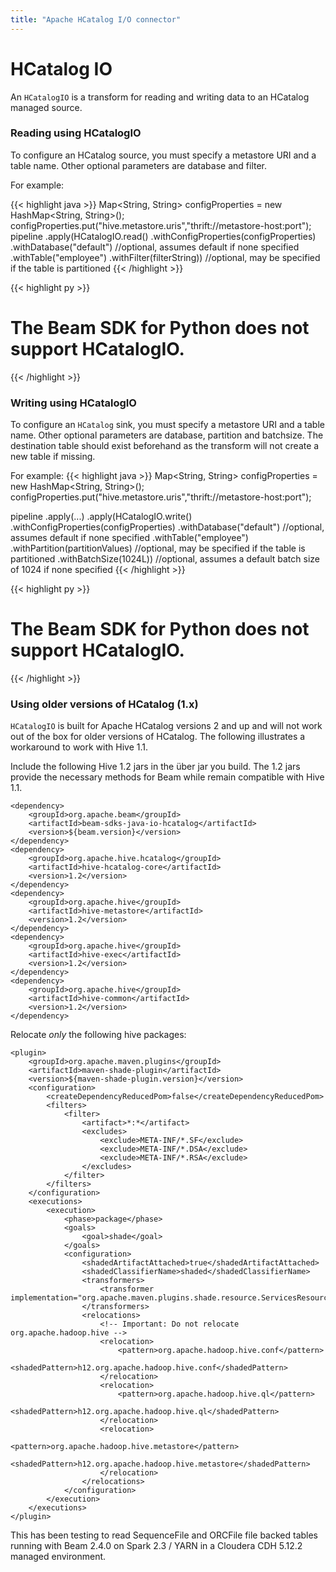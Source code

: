 ```yaml
---
title: "Apache HCatalog I/O connector"
---
```

<!--
Licensed under the Apache License, Version 2.0 (the "License");
you may not use this file except in compliance with the License.
You may obtain a copy of the License at

http://www.apache.org/licenses/LICENSE-2.0

Unless required by applicable law or agreed to in writing, software
distributed under the License is distributed on an "AS IS" BASIS,
WITHOUT WARRANTIES OR CONDITIONS OF ANY KIND, either express or implied.
See the License for the specific language governing permissions and
limitations under the License.
-->

# HCatalog IO

An `HCatalogIO` is a transform for reading and writing data to an HCatalog managed source.

### Reading using HCatalogIO

To configure an HCatalog source, you must specify a metastore URI and a table name. Other optional parameters are database and filter.

For example:

{{< highlight java >}}
Map<String, String> configProperties = new HashMap<String, String>();
configProperties.put("hive.metastore.uris","thrift://metastore-host:port"); 
pipeline
  .apply(HCatalogIO.read()
  .withConfigProperties(configProperties)
  .withDatabase("default") //optional, assumes default if none specified
  .withTable("employee")
  .withFilter(filterString)) //optional, may be specified if the table is partitioned
{{< /highlight >}}

{{< highlight py >}}
  # The Beam SDK for Python does not support HCatalogIO.
{{< /highlight >}}

### Writing using HCatalogIO

To configure an `HCatalog` sink, you must specify a metastore URI and a table name. Other
optional parameters are database, partition and batchsize.
The destination table should exist beforehand as the transform will not create a new table if missing.

For example:
{{< highlight java >}}
Map<String, String> configProperties = new HashMap<String, String>();
configProperties.put("hive.metastore.uris","thrift://metastore-host:port");

pipeline
  .apply(...)
  .apply(HCatalogIO.write()
    .withConfigProperties(configProperties)
    .withDatabase("default") //optional, assumes default if none specified
    .withTable("employee")
    .withPartition(partitionValues) //optional, may be specified if the table is partitioned
    .withBatchSize(1024L)) //optional, assumes a default batch size of 1024 if none specified
{{< /highlight >}}

{{< highlight py >}}
  # The Beam SDK for Python does not support HCatalogIO.
{{< /highlight >}}

### Using older versions of HCatalog (1.x)

`HCatalogIO` is built for Apache HCatalog versions 2 and up and will not work out of the box for older versions of HCatalog. 
The following illustrates a workaround to work with Hive 1.1.

Include the following Hive 1.2 jars in the über jar you build. 
The 1.2 jars provide the necessary methods for Beam while remain compatible with Hive 1.1.
 
```
<dependency>
    <groupId>org.apache.beam</groupId>
    <artifactId>beam-sdks-java-io-hcatalog</artifactId>
    <version>${beam.version}</version>
</dependency>
<dependency>
    <groupId>org.apache.hive.hcatalog</groupId>
    <artifactId>hive-hcatalog-core</artifactId>
    <version>1.2</version>
</dependency>
<dependency>
    <groupId>org.apache.hive</groupId>
    <artifactId>hive-metastore</artifactId>
    <version>1.2</version>
</dependency>
<dependency>
    <groupId>org.apache.hive</groupId>
    <artifactId>hive-exec</artifactId>
    <version>1.2</version>
</dependency>
<dependency>
    <groupId>org.apache.hive</groupId>
    <artifactId>hive-common</artifactId>
    <version>1.2</version>
</dependency>
```
 
Relocate _only_ the following hive packages:

```
<plugin>
    <groupId>org.apache.maven.plugins</groupId>
    <artifactId>maven-shade-plugin</artifactId>
    <version>${maven-shade-plugin.version}</version>
    <configuration>
        <createDependencyReducedPom>false</createDependencyReducedPom>
        <filters>
            <filter>
                <artifact>*:*</artifact>
                <excludes>
                    <exclude>META-INF/*.SF</exclude>
                    <exclude>META-INF/*.DSA</exclude>
                    <exclude>META-INF/*.RSA</exclude>
                </excludes>
            </filter>
        </filters>
    </configuration>
    <executions>
        <execution>
            <phase>package</phase>
            <goals>
                <goal>shade</goal>
            </goals>
            <configuration>
                <shadedArtifactAttached>true</shadedArtifactAttached>
                <shadedClassifierName>shaded</shadedClassifierName>
                <transformers>
                    <transformer implementation="org.apache.maven.plugins.shade.resource.ServicesResourceTransformer"/>
                </transformers>
                <relocations>
                    <!-- Important: Do not relocate org.apache.hadoop.hive -->
                    <relocation>
                        <pattern>org.apache.hadoop.hive.conf</pattern>
                        <shadedPattern>h12.org.apache.hadoop.hive.conf</shadedPattern>
                    </relocation>
                    <relocation>
                        <pattern>org.apache.hadoop.hive.ql</pattern>
                        <shadedPattern>h12.org.apache.hadoop.hive.ql</shadedPattern>
                    </relocation>
                    <relocation>
                        <pattern>org.apache.hadoop.hive.metastore</pattern>
                        <shadedPattern>h12.org.apache.hadoop.hive.metastore</shadedPattern>
                    </relocation>
                </relocations>
            </configuration>
        </execution>
    </executions>
</plugin>
```

This has been testing to read SequenceFile and ORCFile file backed tables running with 
Beam 2.4.0 on Spark 2.3 / YARN in a Cloudera CDH 5.12.2 managed environment.
